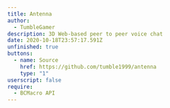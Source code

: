 ```yaml
---
title: Antenna
author:
  - TumbleGamer
description: 3D Web-based peer to peer voice chat
date: 2020-10-18T23:57:17.591Z
unfinished: true
buttons:
  - name: Source
    href: https://github.com/tumble1999/antenna
    type: "1"
userscript: false
require:
  - BCMacro API
---
```

